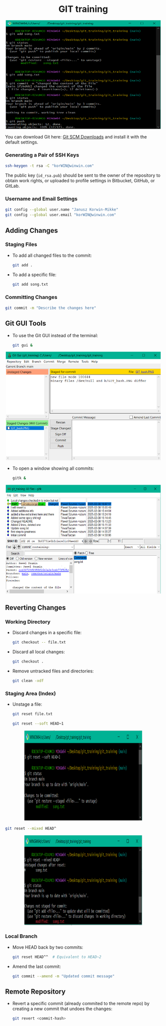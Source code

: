 <h1 align="center">GIT training</h1>

<p align="center"><img src="GIT_bash.PNG" alt="Logo" width="500" height="350"></p>

You can download Git here: [Git SCM Downloads](http://git-scm.com/downloads) and install it with the default settings.

### Generating a Pair of SSH Keys

```sh
ssh-keygen -t rsa -C "korWIN@winwin.com"
```

The public key (`id_rsa.pub`) should be sent to the owner of the repository to obtain work rights, or uploaded to profile settings in Bitbucket, GitHub, or GitLab.

### Username and Email Settings

```sh
git config --global user.name "Janusz Korwin-Mikke"
git config --global user.email "korWIN@winwin.com"
```

## Adding Changes

### Staging Files

- To add all changed files to the commit:

  ```sh
  git add .
  ```

- To add a specific file:

  ```sh
  git add song.txt
  ```

### Committing Changes

```sh
git commit -m "Describe the changes here"
```

## Git GUI Tools

- To use the Git GUI instead of the terminal:

  ```sh
  git gui &
  ```

<p align="center"><img src="GIT_gui.PNG" alt="Logo" width="500" height="350"></p>


- To open a window showing all commits:

  ```sh
  gitk &
  ```

<p align="center"><img src="GITk&.PNG" alt="Logo" width="500" height="350"></p>

## Reverting Changes

### Working Directory

- Discard changes in a specific file:

  ```sh
  git checkout -- file.txt
  ```

- Discard all local changes:

  ```sh
  git checkout .
  ```

- Remove untracked files and directories:

  ```sh
  git clean -xdf
  ```

### Staging Area (Index)

- Unstage a file:

  ```sh
  git reset file.txt
  ```

  ```sh
  git reset --soft HEAD~1
  ```

<p align="center"><img src="reset_soft.PNG" alt="Logo" width="380" height="290"></p>

  ```sh
  git reset --mixed HEAD^
  ```

<p align="center"><img src="reset_mixed.PNG" alt="Logo" width="380" height="290"></p>

### Local Branch

- Move HEAD back by two commits:

  ```sh
  git reset HEAD^^  # Equivalent to HEAD~2
  ```

- Amend the last commit:

  ```sh
  git commit --amend -m "Updated commit message"
  ```

## Remote Repository

- Revert a specific commit (already commited to the remote repo) by creating a new commit that undoes the changes:

  ```sh
  git revert <commit-hash>
  
